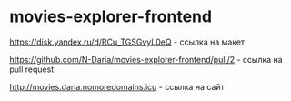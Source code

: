 # movies-explorer-frontend

https://disk.yandex.ru/d/RCu_TGSGvyL0eQ - ссылка на макет

https://github.com/N-Daria/movies-explorer-frontend/pull/2 - ссылка на pull request 

http://movies.daria.nomoredomains.icu - ссылка на сайт 

